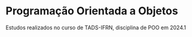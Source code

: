 # Programação Orientada a Objetos
Estudos realizados no curso de TADS-IFRN, disciplina de POO em 2024.1
